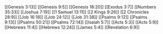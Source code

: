 [[Genesis 3:13]]
[[Genesis 9:5]]
[[Genesis 18:20]]
[[Exodus 3:7]]
[[Numbers 35:33]]
[[Joshua 7:19]]
[[1 Samuel 13:11]]
[[2 Kings 9:26]]
[[2 Chronicles 28:9]]
[[Job 16:18]]
[[Job 24:12]]
[[Job 31:38]]
[[Psalms 9:12]]
[[Psalms 9:13]]
[[Psalms 50:21]]
[[Psalms 72:14]]
[[Isaiah 5:7]]
[[Acts 5:3]]
[[Acts 5:9]]
[[Hebrews 11:4]]
[[Hebrews 12:24]]
[[James 5:4]]
[[Revelation 6:9]]
